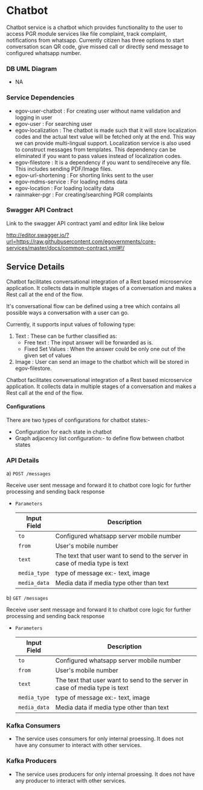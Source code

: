 # Chatbot

Chatbot service is a chatbot which provides functionality to the user to access PGR module services like file complaint, track complaint, notifications from whatsapp. Currently citizen has three options to start conversation scan QR code, give missed call or directly send message to configured whatsapp number.

### DB UML Diagram

- NA

### Service Dependencies

- egov-user-chatbot : For creating user without name validation and logging in user
- egov-user : For searching user
- egov-localization : The chatbot is made such that it will store localization codes and the actual text value will be fetched only at the end. This way we can provide multi-lingual support. Localization service is also used to construct messages from templates. This dependency can be eliminated if you want to pass values instead of localization codes.
- egov-filestore : It is a dependency if you want to send/receive any file. This includes sending PDF/Image files.
- egov-url-shortening : For shorting links sent to the user
- egov-mdms-service : For loading mdms data
- egov-location : For loading locality data
- rainmaker-pgr : For creating/searching PGR complaints

### Swagger API Contract

Link to the swagger API contract yaml and editor link like below

http://editor.swagger.io/?url=https://raw.githubusercontent.com/egovernments/core-services/master/docs/common-contract.yml#!/


## Service Details

Chatbot facilitates conversational integration of a Rest based microservice application. It collects data in multiple
 stages of a conversation and makes a Rest call at the end of the flow.
 
It's conversational flow can be defined using a tree which contains all possible ways a conversation with a user can go. 

Currently, it supports input values of following type:
1. Text : These can be further classified as:
    * Free text : The input answer will be forwarded as is.
    * Fixed Set Values : When the answer could be only one out of the given set of values 
2.  Image : User can send an image to the chatbot which will be stored in egov-filestore.

Chatbot facilitates conversational integration of a Rest based microservice application. It collects data in multiple
 stages of a conversation and makes a Rest call at the end of the flow.
 
#### Configurations 

There are two types of configurations for chatbot states:-
- Configuration for each state in chatbot
- Graph adjacency list configuration:- to define flow between chatbot states

### API Details


a) `POST /messages` 

Receive user sent message and forward it to chatbot core logic for further processing and sending back response

- `Parameters`

    | Input Field                               | Description                                                       
    | ----------------------------------------- | ------------------------------------------------------------------
    | `to       `                               | Configured whatsapp server mobile number                                           
    | `from`                                    | User's mobile number
    | `text`                                    | The text that user want to send to the server in case of media type is text                      
    | `media_type`                              | type of message ex:- text, image
    | `media_data`                              | Media data if media type other than text
    
b) `GET /messages` 

Receive user sent message and forward it to chatbot core logic for further processing and sending back response

- `Parameters`

    | Input Field                               | Description                                                       
    | ----------------------------------------- | ------------------------------------------------------------------
    | `to       `                               | Configured whatsapp server mobile number                                           
    | `from`                                    | User's mobile number
    | `text`                                    | The text that user want to send to the server in case of media type is text                      
    | `media_type`                              | type of message ex:- text, image
    | `media_data`                              | Media data if media type other than text    

### Kafka Consumers

- The service uses consumers for only internal proessing. It does not have any consumer to interact with other services.

### Kafka Producers

- The service uses producers for only internal proessing. It does not have any producer to interact with other services.
